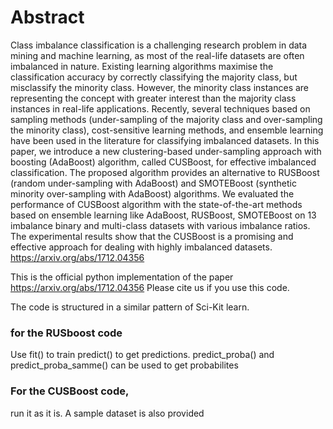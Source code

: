 
# Abstract
Class imbalance classification is a challenging research problem in data mining and machine learning, as most of the real-life datasets are often imbalanced in nature. Existing learning algorithms maximise the classification accuracy by correctly classifying the majority class, but misclassify the minority class. However, the minority class instances are representing the concept with greater interest than the majority class instances in real-life applications. Recently, several techniques based on sampling methods (under-sampling of the majority class and over-sampling the minority class), cost-sensitive learning methods, and ensemble learning have been used in the literature for classifying imbalanced datasets. In this paper, we introduce a new clustering-based under-sampling approach with boosting (AdaBoost) algorithm, called CUSBoost, for effective imbalanced classification. The proposed algorithm provides an alternative to RUSBoost (random under-sampling with AdaBoost) and SMOTEBoost (synthetic minority over-sampling with AdaBoost) algorithms. We evaluated the performance of CUSBoost algorithm with the state-of-the-art methods based on ensemble learning like AdaBoost, RUSBoost, SMOTEBoost on 13 imbalance binary and multi-class datasets with various imbalance ratios. The experimental results show that the CUSBoost is a promising and effective approach for dealing with highly imbalanced datasets. https://arxiv.org/abs/1712.04356

This is the official python implementation of the paper https://arxiv.org/abs/1712.04356 
Please cite us if you use this code.

The code is structured in a similar pattern of Sci-Kit learn. 

### for the RUSboost code 
Use fit() to train 
predict() to get predictions. 
predict_proba() and predict_proba_samme() can be used to get probabilites  

### For the CUSBoost code, 
run it as it is. A sample dataset is also provided  
